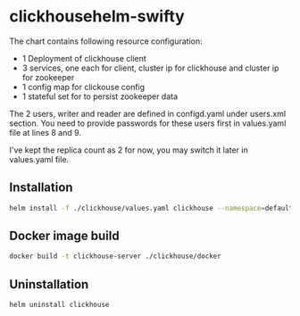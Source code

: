 # clickhousehelm-swifty

The chart contains following resource configuration:
- 1 Deployment of clickhouse client
- 3 services, one each for client, cluster ip for clickhouse and cluster ip for zookeeper
- 1 config map for clickouse config
- 1 stateful set for to persist zookeeper data

The 2 users, writer and reader are defined in configd.yaml under users.xml section. You need to provide passwords for these users first in values.yaml file at lines 8 and 9.

I've kept the replica count as 2 for now, you may switch it later in values.yaml file.
## Installation

```bash
helm install -f ./clickhouse/values.yaml clickhouse --namespace=default ./clickhouse
```

## Docker image build
```bash
docker build -t clickhouse-server ./clickhouse/docker
```

## Uninstallation

```bash
helm uninstall clickhouse
```
